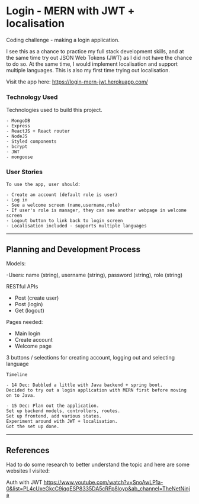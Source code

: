 # Login - MERN with JWT + localisation

Coding challenge - making a login application.

I see this as a chance to practice my full stack development skills, and at the same time try out JSON Web Tokens (JWT) as I did not have the chance to do so.
At the same time, I would implement localisation and support multiple languages. This is also my first time trying out localisation.

Visit the app here: https://login-mern-jwt.herokuapp.com/

### Technology Used

Technologies used to build this project.

```
- MongoDB
- Express
- ReactJS + React router
- NodeJS
- Styled components
- bcrypt
- JWT
- mongoose

```

### User Stories

```
To use the app, user should:

- Create an account (default role is user)
- Log in
- See a welcome screen (name,username,role)
- If user's role is manager, they can see another webpage in welcome screen
- Logout button to link back to login screen
- Localisation included - supports multiple languages

```

---

## Planning and Development Process

Models:

-Users: name (string), username (string), password (string), role (string)

RESTful APIs
- Post (create user)
- Post (login)
- Get (logout)

Pages needed:
- Main login
- Create account
- Welcome page

3 buttons / selections for creating account, logging out and selecting language

```
Timeline

- 14 Dec: Dabbled a little with Java backend + spring boot.
Decided to try out a login application with MERN first before moving on to Java.

- 15 Dec: Plan out the application.
Set up backend models, controllers, routes.
Set up frontend, add various states.
Experiment around with JWT + localisation.
Got the set up done.

```
---

## References

Had to do some research to better understand the topic and here are some websites I visited:

Auth with JWT https://www.youtube.com/watch?v=SnoAwLP1a-0&list=PL4cUxeGkcC9iqqESP8335DA5cRFp8loyp&ab_channel=TheNetNinja